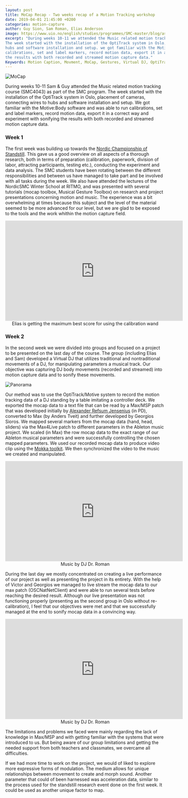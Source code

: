 ```yaml
---
layout: post
title: MoCap Recap - Two weeks recap of a Motion Tracking workshop
date: 2019-04-01 21:45:00 +0200
categories: motion-capture
author: Guy Sion, Sam Roman, Elias Anderson
image: https://www.uio.no/english/studies/programmes/SMC-master/blog/assets/image/2019_04_01_guysi_ashane_mocap.jpg
excerpt: "During weeks 10-11 we attended the Music related motion tracking course (SMC4043) as part of the SMC program.
The week started with the installation of the OptiTrack system in Oslo, placement of cameras, connecting wires to
hubs and software installation and setup. we got familiar with the Motive:Body software and was able to run
calibrations, set and label markers, record motion data, export it in a correct way and experiment with sonifying
the results with both recorded and streamed motion capture data."
Keywords: Motion Caption, Movment, MoCap, Gestures, Virtual DJ, OptiTrack
---
```


![MoCap](https://www.uio.no/english/studies/programmes/SMC-master/blog/assets/image/2019_04_01_guysi_ashane_mocap.jpg "MoCap")

<p>During weeks 10-11 Sam & Guy attended the Music related motion tracking course (SMC4043) as part of the SMC program.
The week started with the installation of the OptiTrack system in Oslo, placement of cameras, connecting wires to
hubs and software installation and setup. We got familiar with the Motive:Body software and was able to run
calibrations, set and label markers, record motion data, export it in a correct way and experiment with sonifying
the results with both recorded and streamed motion capture data.</p>

### Week 1

<p>The first week was building up towards the <a href="https://www.hf.uio.no/ritmo/english/projects/flagship-projects/micro/events/standstill/2019/index.html" target="_blank">Nordic Championship of Standstill</a>. This gave us a good overview on all aspects of a thorough research, both in terms of preparation (calibration, paperwork, division of labor, attracting participants, testing etc.), conducting the experiment and data analysis. The SMC students have been rotating
between the different responsibilities and between us have managed to take part and be involved with all tasks during the
week. We also have attended the lectures of the NordicSMC Winter School at RITMO, and was presented with several
tutorials (mocap toolbox, Musical Gesture Toolbox) on research and project presentations concerning motion and
music. The experience was a bit overwhelming at times because this subject and the level of the material seemed
to be more advanced for our level, but we are glad to be exposed to the tools and the work whithin the motion capture field.</p>


<p><center><iframe width="560" height="315" src="https://www.youtube.com/embed/LhiSDOpMbPI" frameborder="0" allow="accelerometer; autoplay; encrypted-media; gyroscope; picture-in-picture" allowfullscreen></iframe></center>
<center>Elias is getting the maximum best score for using the calibration wand</center></p>


### Week 2

<p>In the second week we were divided into groups and focused on a project to be presented on the last day of the
course. The group (including Elias and Sam) developed a Virtual DJ that utilizes traditional and nontraditional
movements of a DJ, for manipulating parameters a musical track. Our objective was capturing DJ body movements
(recorded and streamed) into motion capture data and to sonify these movements.</p>

![Panorama](https://www.uio.no/english/studies/programmes/SMC-master/blog/assets/image/2019_04_01_guysi_all_panorama_mocap.jpg "Panorama")

<p>Our method was to use the OptiTrack/Motive system to record the motion tracking data of a DJ standing by a table
imitating a controller deck. We exported the mocap data to a text file that can be read by a Max/MSP patch that
was developed initially by <a href="http://www.arj.no/" target="_blank">Alexander Refsum Jensenius</a> (in PD), converted to Max (by Anders Tveit) and further developed by Georgios Sioros. We mapped several markers from the mocap data (hand, head, sliders) via the Max4Live patch to different parameters in the Ableton music project. We scaled (in Max) the row mocap data to
the exact range of our Ableton musical parameters and were successfully controlling the chosen mapped
parameters. We used our recorded mocap data to produce video clip using the <a href="http://biomechanical-toolkit.github.io/mokka/" target="_blank">Mokka toolkit</a>. We then synchronized the video to the music we created and manipulated.</p>


<p><center><iframe width="560" height="315" src="https://www.youtube.com/embed/Hc5fiZRiAbU" frameborder="0" allow="accelerometer; autoplay; encrypted-media; gyroscope; picture-in-picture" allowfullscreen></iframe></center>
<center>Music by DJ Dr. Roman</center></p>


<p>During the last day we mostly concentrated on creating a live performance of our project as well as presenting the
project in its entirety. With the help of Victor and Georgios we managed to live stream the mocap data to our max
patch (OSCNatNetClient) and were able to run several tests before reaching the desired result. Although our live
presentation was not functioning properly (presenting as the second group in Oslo without re-calibration), I feel
that our objectives were met and that we successfully managed at the end to sonify mocap data in a convincing
way.</p>


<p><center><iframe width="560" height="315" src="https://www.youtube.com/embed/FVG0eXRqKlg" frameborder="0" allow="accelerometer; autoplay; encrypted-media; gyroscope; picture-in-picture" allowfullscreen></iframe></center>
<center>Music by DJ Dr. Roman</center></p>


The limitations and problems we faced were mainly regarding the lack of knowledge in Max/MSP and with getting
familiar with the systems that were introduced to us. But being aware of our group limitations and getting the
needed support from both teachers and classmates, we overcame all difficulties.

If we had more time to work on the project, we would of liked to explore more expressive forms of modulation. The medium allows for unique relationships between movement to create and morph sound. Another parameter that could of been harnessed was acceleration data, similar to the process used for the standstill research event done on the first week. It could be used as another unique factor to map.
